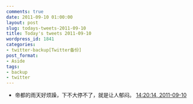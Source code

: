 ```yaml
---
comments: true
date: 2011-09-10 01:00:00
layout: post
slug: todays-tweets-2011-09-10
title: Today's tweets 2011-09-10
wordpress_id: 1841
categories:
- twitter-backup[Twitter备份]
post_format:
- Aside
tags:
- backup
- twitter
---
```





  * 帝都的雨天好烦躁，下不大停不了，就是让人郁闷。 [14:20:14, 2011-09-10](http://twitter.com/gfrog/statuses/112410028950036481)




